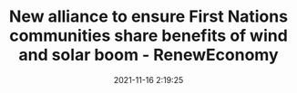 ---
"title": "New alliance to ensure First Nations communities share benefits of wind and solar boom - RenewEconomy"
"date": "2021-11-16 2:19:25"
"feed_name": "GOOGLENEWSMINING"
"feed_website": "https://news.google.com/search?q=mining%2Bincident&hl=en-US&gl=US&ceid=US:en"
"feed_rss": "https://news.google.com/rss/search?q=mining%2Bincident&hl=en-US&gl=US&ceid=US:en"
"link": "https://reneweconomy.com.au/new-alliance-to-ensure-first-nations-communities-share-benefits-of-wind-and-solar-boom/"
"source": "{'href': 'https://reneweconomy.com.au', 'title': 'RenewEconomy'}"
"file": "_posts/2021-1-1-68706b9cf2f085cec048d16307724fae49c654bf.md"
"accident": "0"
"drilling": "0"
"dead": "0"
"injured": "0"
"arrested": "0"
"place": "unknown place"
"where": "unknown site"
"causes": "unknown"
"place_uri": "unknown place"
---